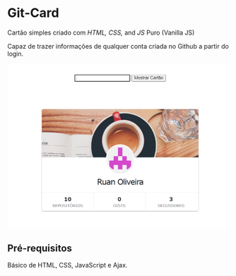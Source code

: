 # Git-Card

Cartão simples criado com *HTML,* *CSS,* and *JS* Puro (Vanilla JS)

Capaz de trazer informações de qualquer conta criada no Github a partir do login.

![Output Snip](https://github.com/RuanOliv/Git-Card/blob/main/assets/git-card-example.png "Resultado esperado")



## Pré-requisitos

<p>
Básico de HTML, CSS, JavaScript e Ajax.
</br>
</br>
</p>





